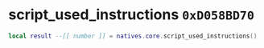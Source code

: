 # script_used_instructions `0xD058BD70`

```lua
local result --[[ number ]] = natives.core.script_used_instructions()
```